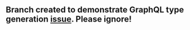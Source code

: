 ## Branch created to demonstrate GraphQL type generation [issue](https://github.com/daugsbi/gatsby-plugin-codegen/issues/7). Please ignore!
